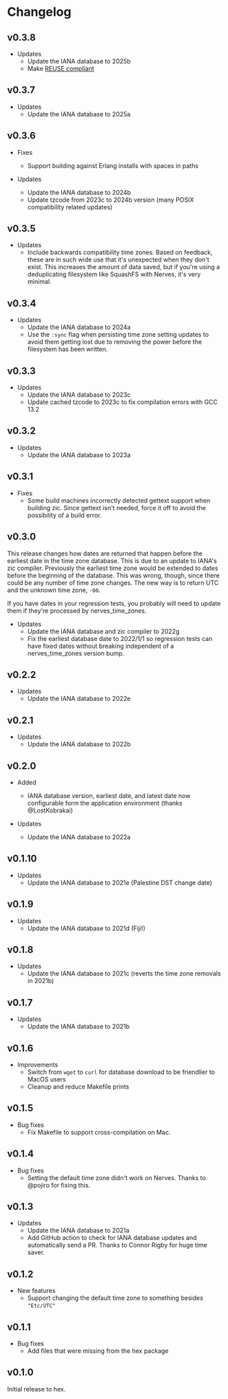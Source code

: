 # Changelog

## v0.3.8

* Updates
  * Update the IANA database to 2025b
  * Make [REUSE compliant](https://reuse.software/)

## v0.3.7

* Updates
  * Update the IANA database to 2025a

## v0.3.6

* Fixes
  * Support building against Erlang installs with spaces in paths

* Updates
  * Update the IANA database to 2024b
  * Update tzcode from 2023c to 2024b version (many POSIX compatibility related updates)

## v0.3.5

* Updates
  * Include backwards compatibility time zones. Based on feedback, these are in
    such wide use that it's unexpected when they don't exist. This increases the
    amount of data saved, but if you're using a deduplicating filesystem like
    SquashFS with Nerves, it's very minimal.

## v0.3.4

* Updates
  * Update the IANA database to 2024a
  * Use the `:sync` flag when persisting time zone setting updates to avoid them
    getting lost due to removing the power before the filesystem has been
    written.

## v0.3.3

* Updates
  * Update the IANA database to 2023c
  * Update cached tzcode to 2023c to fix compilation errors with GCC 13.2

## v0.3.2

* Updates
  * Update the IANA database to 2023a

## v0.3.1

* Fixes
  * Some build machines incorrectly detected gettext support when building zic.
    Since gettext isn't needed, force it off to avoid the possibility of a build
    error.

## v0.3.0

This release changes how dates are returned that happen before the earliest date
in the time zone database. This is due to an update to IANA's zic compiler.
Previously the earliest time zone would be extended to dates before the
beginning of the database. This was wrong, though, since there could be any
number of time zone changes. The new way is to return UTC and the unknown time
zone, `-00`.

If you have dates in your regression tests, you probably will need to update
them if they're processed by nerves_time_zones.

* Updates
  * Update the IANA database and zic compiler to 2022g
  * Fix the earliest database date to 2022/1/1 so regression tests can have
    fixed dates without breaking independent of a nerves_time_zones version bump.

## v0.2.2

* Updates
  * Update the IANA database to 2022e

## v0.2.1

* Updates
  * Update the IANA database to 2022b

## v0.2.0

* Added
  * IANA database version, earliest date, and latest date now configurable form
    the application environment (thanks @LostKobrakai)

* Updates
  * Update the IANA database to 2022a

## v0.1.10

* Updates
  * Update the IANA database to 2021e (Palestine DST change date)

## v0.1.9

* Updates
  * Update the IANA database to 2021d (Fiji!)

## v0.1.8

* Updates
  * Update the IANA database to 2021c (reverts the time zone removals in 2021b)

## v0.1.7

* Updates
  * Update the IANA database to 2021b

## v0.1.6

* Improvements
  * Switch from `wget` to `curl` for database download to be friendlier to MacOS
    users
  * Cleanup and reduce Makefile prints

## v0.1.5

* Bug fixes
  * Fix Makefile to support cross-compilation on Mac.

## v0.1.4

* Bug fixes
  * Setting the default time zone didn't work on Nerves. Thanks to @pojiro for
    fixing this.

## v0.1.3

* Updates
  * Update the IANA database to 2021a
  * Add GitHub action to check for IANA database updates and automatically send
    a PR. Thanks to Connor Rigby for huge time saver.

## v0.1.2

* New features
  * Support changing the default time zone to something besides `"Etc/UTC"`

## v0.1.1

* Bug fixes
  * Add files that were missing from the hex package

## v0.1.0

Initial release to hex.
